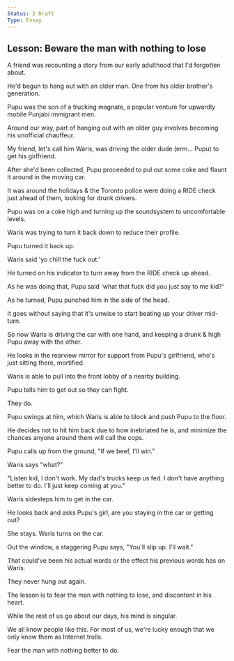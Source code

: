 ```yaml
---
Status: 2 Draft
Type: Essay
---
```

## Lesson: Beware the man with nothing to lose

A friend was recounting a story from our early adulthood that I'd forgotten about.

He'd begun to hang out with an older man. One from his older brother's generation.

Pupu was the son of a trucking magnate, a popular venture for upwardly mobile Punjabi immigrant men.

Around our way, part of hanging out with an older guy involves becoming his unofficial chauffeur.

My friend, let's call him Waris, was driving the older dude (erm... Pupu) to get his girlfriend.

After she'd been collected, Pupu proceeded to pul out some coke and flaunt it around in the moving car.

It was around the holidays & the Toronto police were doing a RIDE check just ahead of them, looking for drunk drivers.

Pupu was on a coke high and turning up the soundsystem to uncomfortable levels.

Waris was trying to turn it back down to reduce their profile.

Pupu turned it back up.

Waris said 'yo chill the fuck out.'

He turned on his indicator to turn away from the RIDE check up ahead.

As he was doing that, Pupu said 'what that fuck did you just say to me kid?'

As he turned, Pupu punched him in the side of the head.

It goes without saying that it's unwise to start beating up your driver mid-turn.

So now Waris is driving the car with one hand, and keeping a drunk & high Pupu away with the other.

He looks in the rearview mirror for support from Pupu's girlfriend, who's just sitting there, mortified.

Waris is able to pull into the front lobby of a nearby building.

Pupu tells him to get out so they can fight.

They do.

Pupu swings at him, which Waris is able to block and push Pupu to the floor.

He decides not to hit him back due to how inebriated he is, and minimize the chances anyone around them will call the cops.

Pupu calls up from the ground, "If we beef, I'll win."

Waris says "what?"

"Listen kid, I don't work. My dad's trucks keep us fed. I don't have anything better to do. I'll just keep coming at you."

Waris sidesteps him to get in the car.

He looks back and asks Pupu's girl, are you staying in the car or getting out?

She stays. Waris turns on the car.

Out the window, a staggering Pupu says, "You'll slip up. I'll wait."

That could've been his actual words or the effect his previous words has on Waris.

They never hung out again.

The lesson is to fear the man with nothing to lose, and discontent in his heart.

While the rest of us go about our days, his mind is singular.

We all know people like this. For most of us, we're lucky enough that we only know them as Internet trolls.

Fear the man with nothing better to do.